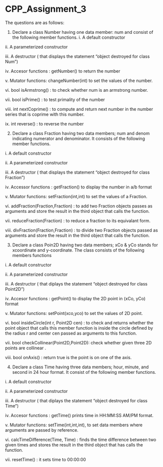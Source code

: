 # CPP_Assignment_3
The questions are as follows:


1) Declare a class Number having one data member: num and consist of the
following member functions.
i. A default constructor

ii. A parameterized constructor

iii. A destructor ( that displays the statement “object destroyed for class Num”)

iv. Accesor functions : getNumber() to return the number

v. Mutator functions: changeNumber(int) to set the values of the number.

vi. bool isArmstrong() : to check whether num is an armstrong number.

vii. bool isPrime() : to test primality of the number

viii. int nextCoprime() : to compute and return next number in the number series
      that is coprime with this number.
      
ix. int reverse() : to reverse the number


2) Declare a class Fraction having two data members; num and denom indicating
numerator and denominator. It consists of the following member functions.

i. A default constructor

ii. A parameterized constructor

iii. A destructor ( that displays the statement “object destroyed for class Fraction”)

iv. Accessor functions : getFraction() to display the number in a/b format

v. Mutator functions: setFraction(int,int) to set the values of a Fraction.

vi. addFraction(Fraction,Fraction) : to add two Fraction objects passes as
    arguments and store the result in the third object that calls the function.

vii. reduceFraction(Fraction) : to reduce a fraction to its equivalant form.

viii. divFraction(Fraction,Fraction) : to divide two Fraction objects passed as
      arguments and store the result in the third object that calls the function.



3) Declare a class Poin2D having two data members; xCo & yCo stands for xcoordinate
and y-coordinate. The class consists of the following members functions

i. A default constructor

ii. A parameterized constructor

iii. A destructor ( that diplays the statement “object destroyed for class Point2D”)

iv. Accesor functions : getPoint() to display the 2D point in (xCo, yCo) format

v. Mutator functions: setPoint(xco,yco) to set the values of 2D point.

vi. bool insideCircle(int r, Point2D cen) : to check and returns whether the point
    object that calls this member function is inside the circle defined by the radius r
    and center cen passed as arguments to this function.

vii. bool checkCollinear(Point2D,Point2D): check whether given three 2D points are
     collinear .

viii. bool onAxis() : return true is the point is on one of the axis.


4) Declare a class Time having three data members; hour, minute, and second in
24 hour format. It consist of the following member functions.

i. A default constructor

ii. A parameterized constructor

iii. A destructor ( that diplays the statement “object destroyed for class Time”)

iv. Accesor functions : getTime() prints time in HH:MM:SS AM/PM format.

v. Mutator functions: setTime(int,int,int), to set data members where arguments
    are passed by reference.

vi. calcTimeDifference(Time, Time) : finds the time difference between two given
    times and stores the result in the third object that has calls the function.

vii. resetTime() : it sets time to 00:00:00
